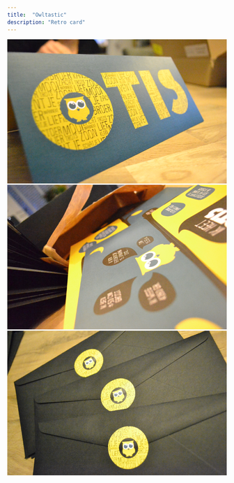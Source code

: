 ```yaml
---
title:  "Owltastic"
description: "Retro card"
---
```


![Otis cards 01](images/work/Otis-cards-01.png)
![Otis cards 02](images/work/Otis-cards-02.png)
![Otis cards 03](images/work/Otis-cards-03.png)
